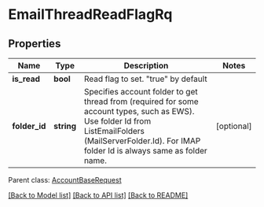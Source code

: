 # EmailThreadReadFlagRq

## Properties
Name | Type | Description | Notes
------------ | ------------- | ------------- | -------------
**is_read** | **bool** | Read flag to set. \"true\" by default | 
**folder_id** | **string** | Specifies account folder to get thread from (required for some account types, such as EWS). Use folder Id from ListEmailFolders (MailServerFolder.Id). For IMAP folder Id is always same as folder name. | [optional] 

 Parent class: [AccountBaseRequest](AccountBaseRequest.md)

[[Back to Model list]](README.md#documentation-for-models) [[Back to API list]](README.md#documentation-for-api-endpoints) [[Back to README]](README.md)


